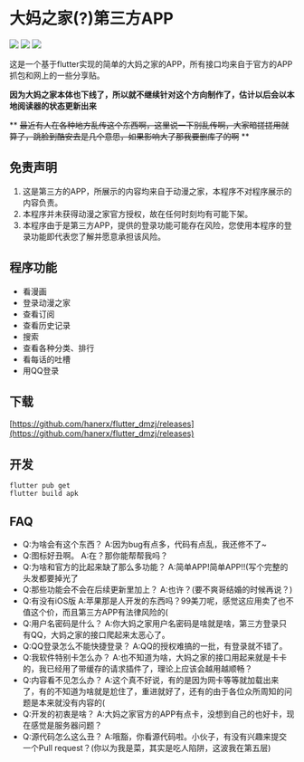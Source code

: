 # 大妈之家(?)第三方APP

[![](https://img.shields.io/github/v/release/hanerx/flutter_dmzj)](https://github.com/hanerx/flutter_dmzj/releases/latest) [![](https://img.shields.io/github/downloads/hanerx/flutter_dmzj/total)](https://github.com/hanerx/flutter_dmzj/releases) ![](https://img.shields.io/github/release-date/hanerx/flutter_dmzj)

这是一个基于flutter实现的简单的大妈之家的APP，所有接口均来自于官方的APP抓包和网上的一些分享贴。

**因为大妈之家本体也下线了，所以就不继续针对这个方向制作了，估计以后会以本地阅读器的状态更新出来**

** ~~最近有人在各种地方乱传这个东西啊，这里说一下别乱传啊，大家暗搓搓用就算了，跳脸到酷安去是几个意思，如果影响大了那我要删库了的啊~~ **

## 免责声明

1. 这是第三方的APP，所展示的内容均来自于动漫之家，本程序不对程序展示的内容负责。
2. 本程序并未获得动漫之家官方授权，故在任何时刻均有可能下架。
3. 本程序由于是第三方APP，提供的登录功能可能存在风险，您使用本程序的登录功能即代表您了解并愿意承担该风险。

## 程序功能

- 看漫画
- 登录动漫之家
- 查看订阅
- 查看历史记录
- 搜索
- 查看各种分类、排行
- 看每话的吐槽
- 用QQ登录

## 下载

[https://github.com/hanerx/flutter_dmzj/releases](https://github.com/hanerx/flutter_dmzj/releases)

## 开发

```
flutter pub get
flutter build apk
```

## FAQ

- Q:为啥会有这个东西？
A:因为bug有点多，代码有点乱，我还修不了~
- Q:图标好丑啊。
A:在？那你能帮帮我吗？                         
- Q:为啥和官方的比起来缺了那么多功能？
A:简单APP!简单APP!!(写个完整的头发都要掉光了                          
- Q:那些功能会不会在后续更新里加上？
A:也许？(要不爽哥结婚的时候再说？)
- Q:有没有iOS版
A:苹果那是人开发的东西吗？99美刀呢，感觉这应用卖了也不值这个价，而且第三方APP有法律风险的(
- Q:用户名密码是什么？
A:你大妈之家用户名密码是啥就是啥，第三方登录只有QQ，大妈之家的接口爬起来太恶心了。
- Q:QQ登录怎么不能快捷登录？
A:QQ的授权难搞的一批，有登录就不错了。
- Q:我软件特别卡怎么办？
A:也不知道为啥，大妈之家的接口用起来就是卡卡的，我已经用了带缓存的请求插件了，理论上应该会越用越顺畅？
- Q:内容看不见怎么办？
A:这个真不好说，有的是因为网卡等等就加载出来了，有的不知道为啥就是尬住了，重进就好了，还有的由于各位众所周知的问题是本来就没有内容的(
- Q:开发的初衷是啥？
A:大妈之家官方的APP有点卡，没想到自己的也好卡，现在感觉是服务器问题？
- Q:源代码怎么这么丑？
A:哦豁，你看源代码啦。小伙子，有没有兴趣来提交一个Pull request？(你以为我是菜，其实是吃人陷阱，这波我在第五层)
